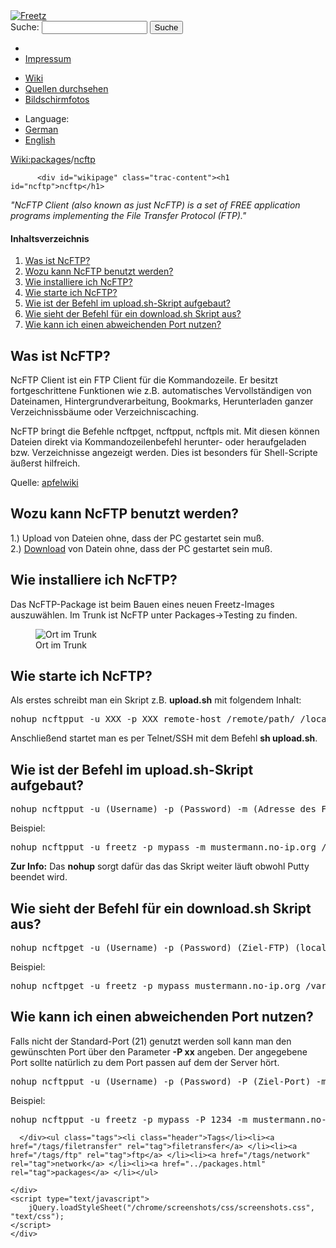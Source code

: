 <!DOCTYPE html PUBLIC "-//W3C//DTD XHTML 1.0 Strict//EN" "http://www.w3.org/TR/xhtml1/DTD/xhtml1-strict.dtd">
<html xmlns="http://www.w3.org/1999/xhtml">

  <head>
    <title>
      packages/ncftp – Freetz
    </title>
      <meta http-equiv="Content-Type" content="text/html; charset=UTF-8" />
      <meta http-equiv="X-UA-Compatible" content="IE=edge" />
    <!--[if IE]><script type="text/javascript">
      if (/^#__msie303:/.test(window.location.hash))
        window.location.replace(window.location.hash.replace(/^#__msie303:/, '#'));
    </script><![endif]-->
        <link rel="search" href="/search" />
        <link rel="help" href="../TracGuide.html" />
        <link rel="alternate" href="ncftp%3Fformat=txt" type="text/x-trac-wiki" title="Reiner Text" />
        <link rel="up" href="../packages.html" title="Übergeordnete Wiki-Seite anzeigen" />
        <link rel="start" href="/wiki" />
        <link rel="stylesheet" href="../../chrome/common/css/trac.css" type="text/css" /><link rel="stylesheet" href="../../chrome/common/css/wiki.css" type="text/css" /><link rel="stylesheet" href="../../chrome/wikiextras/css/phrases.css" type="text/css" /><link rel="stylesheet" href="../../chrome/wikiextras/css/boxes.css" type="text/css" /><link rel="stylesheet" href="../../chrome/wikiextras/css/boxes-300.css" type="text/css" /><link rel="stylesheet" href="../../chrome/wikiextras/css/boxes-narrow-toc.css" type="text/css" /><link rel="stylesheet" href="../../wikicss.css" type="text/css" /><link rel="stylesheet" href="../../chrome/tags/css/tractags.css" type="text/css" /><link rel="stylesheet" href="../../chrome/wikinegotiator/css/langmenu-ctxnav.css" type="text/css" />
        <link rel="shortcut icon" href="/favicon.ico" type="image/x-icon" />
        <link rel="icon" href="/favicon.ico" type="image/x-icon" />
      <link type="application/opensearchdescription+xml" rel="search" href="/search/opensearch" title="Freetz durchsuchen" />
      <script type="text/javascript" charset="utf-8" src="../../chrome/common/js/jquery.js"></script>
      <script type="text/javascript" charset="utf-8" src="../../chrome/common/js/babel.js"></script>
      <script type="text/javascript" charset="utf-8" src="../../chrome/common/js/messages/de.js"></script>
      <script type="text/javascript" charset="utf-8" src="../../chrome/common/js/trac.js"></script>
      <script type="text/javascript" charset="utf-8" src="../../chrome/common/js/search.js"></script>
      <script type="text/javascript" charset="utf-8" src="../../chrome/common/js/folding.js"></script>
    <script type="text/javascript">
      jQuery(document).ready(function($) {
        $("#content").find("h1,h2,h3,h4,h5,h6").addAnchor(_("Link to this section"));
        $("#content").find(".wikianchor").each(function() {
          $(this).addAnchor(babel.format(_("Link to #%(id)s"), {id: $(this).attr('id')}));
        });
        $(".foldable").enableFolding(true, true);
      });
    </script>
  </head>
  <body>
    <div id="banner">
      <div id="header">
        <a id="logo" href="/wiki"><img src="../../chrome/common/freetz_motd.png" alt="Freetz" /></a>
      </div>
      <form id="search" action="https://www.google.com/search" method="get" onsubmit="; this.elements.namedItem('q').value = this.elements.namedItem('oq').value + ' site:freetz.github.io'">
        <div>
          <label for="proj-search">Suche:</label>
          <input type="text" id="proj-search" name="oq" size="18" value="" />
          <input type="hidden" name="q" value="" />
          <input type="submit" value="Suche" />
        </div>
      </form>
      <div id="metanav" class="nav">
    <ul>
      <li class="first"><li class="last"><a href="../Impressum.html">Impressum</a></li>
    </ul>
  </div>
    </div>
    <div id="mainnav" class="nav">
    <ul>
      <li class="first active"><a href="/wiki">Wiki</a></li><li><a href="https://github.com/Freetz-NG/freetz-ng/commits/master">Quellen durchsehen</a></li><li class="last"><a href="/screenshots">Bildschirmfotos</a></li>
    </ul>
  </div>
    <div id="langmenu"><ul><li class="first"><span title="Select a language of wiki content">Language:</span></li><li class=" active"><a class="" href="ncftp.html" title="displaying language (default)">German</a></li><li class=" last"><a class=" notexist" href="/wiki/packages/ncftp.en" title="(not available)">English</a></li></ul></div><p /><div id="main">
      <div id="pagepath" class="noprint">
  <a class="pathentry first" title="Zeige WikiStart an" href="/wiki">Wiki:</a><a class="pathentry" href="../packages.html" title="Zeige packages an">packages</a><span class="pathentry sep">/</span><a class="pathentry" href="ncftp.html" title="Zeige packages/ncftp an">ncftp</a>
</div>
    <div id="content" class="wiki">
      <div class="wikipage searchable">

          <div id="wikipage" class="trac-content"><h1 id="ncftp">ncftp</h1>
<p>
<em>"NcFTP Client (also known as just NcFTP) is a set of FREE application programs implementing the File Transfer Protocol (FTP)."</em>
</p>
<p>
</p><div class="wiki-toc"><h4>Inhaltsverzeichnis</h4><ol><li><a href="ncftp.html#WasistNcFTP">Was ist NcFTP?</a></li><li><a href="ncftp.html#WozukannNcFTPbenutztwerden">Wozu kann NcFTP benutzt werden?</a></li><li><a href="ncftp.html#WieinstalliereichNcFTP">Wie installiere ich NcFTP?</a></li><li><a href="ncftp.html#WiestarteichNcFTP">Wie starte ich NcFTP?</a></li><li><a href="ncftp.html#WieistderBefehlimupload.sh-Skriptaufgebaut">Wie ist der Befehl im upload.sh-Skript aufgebaut?</a></li><li><a href="ncftp.html#WiesiehtderBefehlfüreindownload.shSkriptaus">Wie sieht der Befehl für ein download.sh Skript aus?</a></li><li><a href="ncftp.html#WiekannicheinenabweichendenPortnutzen">Wie kann ich einen abweichenden Port nutzen?</a></li></ol></div><p>
</p>
<h2 id="WasistNcFTP">Was ist NcFTP?</h2>
<p>
NcFTP Client ist ein FTP Client für die Kommandozeile. Er besitzt fortgeschrittene Funktionen wie z.B. automatisches Vervollständigen von Dateinamen, Hintergrundverarbeitung, Bookmarks, Herunterladen ganzer Verzeichnissbäume oder Verzeichniscaching.
</p>
<p>
NcFTP bringt die Befehle ncftpget, ncftpput, ncftpls mit. Mit diesen können Dateien direkt via Kommandozeilenbefehl herunter- oder heraufgeladen bzw. Verzeichnisse angezeigt werden. Dies ist besonders für Shell-Scripte äußerst hilfreich.
</p>
<p>
Quelle: <a class="ext-link" href="http://www.apfelwiki.de/Main/NcFTPClient"><span class="icon">​</span>apfelwiki</a>
</p>
<h2 id="WozukannNcFTPbenutztwerden">Wozu kann NcFTP benutzt werden?</h2>
<p>
1.) Upload von Dateien ohne, dass der PC gestartet sein muß.<br />
2.) <a class="wiki" href="../Download.html">Download</a> von Datein ohne, dass der PC gestartet sein muß.<br />
</p>
<h2 id="WieinstalliereichNcFTP">Wie installiere ich NcFTP?</h2>
<p>
Das NcFTP-Package ist beim Bauen eines neuen Freetz-Images auszuwählen. Im Trunk ist NcFTP unter Packages&rarr;Testing zu finden.
</p>
<p>
<figure><img src="/freetz-ng/screenshots/214.png" alt="Ort im Trunk" /><figcaption>Ort im Trunk</figcaption></figure>
</p>
<h2 id="WiestarteichNcFTP">Wie starte ich NcFTP?</h2>
<p>
Als erstes schreibt man ein Skript z.B. <strong>upload.sh</strong> mit folgendem Inhalt:
</p>
<pre class="wiki">nohup ncftpput -u XXX -p XXX remote-host /remote/path/ /local/path/*
</pre><p>
Anschließend startet man es per Telnet/SSH mit dem Befehl <strong>sh upload.sh</strong>.
</p>
<h2 id="WieistderBefehlimupload.sh-Skriptaufgebaut">Wie ist der Befehl im upload.sh-Skript aufgebaut?</h2>
<pre class="wiki">nohup ncftpput -u (Username) -p (Password) -m (Adresse des FTP-Servers) /(Zielordner auf dem FTP)/ /(Pfad zum lokalen/eigenen Ordner)/*
</pre><p>
Beispiel:
</p>
<pre class="wiki">nohup ncftpput -u freetz -p mypass -m mustermann.no-ip.org /Uploads/ /var/media/ftp/uStor01/User/Mustermann/Downloads/*
</pre><p>
<strong>Zur Info:</strong> Das <strong>nohup</strong> sorgt dafür das das Skript weiter läuft obwohl Putty beendet wird.<br />
</p>
<h2 id="WiesiehtderBefehlfüreindownload.shSkriptaus">Wie sieht der Befehl für ein download.sh Skript aus?</h2>
<pre class="wiki">nohup ncftpget -u (Username) -p (Password) (Ziel-FTP) (local-Verzeichnis) /(remote-Verzeichnis)/*
</pre><p>
Beispiel:
</p>
<pre class="wiki">nohup ncftpget -u freetz -p mypass mustermann.no-ip.org /var/media/ftp/uStor01/Downloads /Downloads/*
</pre><h2 id="WiekannicheinenabweichendenPortnutzen">Wie kann ich einen abweichenden Port nutzen?</h2>
<p>
Falls nicht der Standard-Port (21) genutzt werden soll kann man den gewünschten Port über den Parameter <strong>-P xx</strong> angeben. Der angegebene Port sollte natürlich zu dem Port passen auf dem der Server hört.
</p>
<pre class="wiki">nohup ncftpput -u (Username) -p (Password) -P (Ziel-Port) -m (Adresse des FTP-Servers) /(Zielordner auf dem FTP)/ /(Pfad zum lokalen/eigenen Ordner)/*
</pre><p>
Beispiel:
</p>
<pre class="wiki">nohup ncftpput -u freetz -p mypass -P 1234 -m mustermann.no-ip.org /Uploads/ /var/media/ftp/uStor01/User/Mustermann/Downloads/*
</pre></div>

      </div><ul class="tags"><li class="header">Tags</li><li><a href="/tags/filetransfer" rel="tag">filetransfer</a> </li><li><a href="/tags/ftp" rel="tag">ftp</a> </li><li><a href="/tags/network" rel="tag">network</a> </li><li><a href="../packages.html" rel="tag">packages</a> </li></ul>

    </div>
    <script type="text/javascript">
        jQuery.loadStyleSheet("/chrome/screenshots/css/screenshots.css", "text/css");
    </script>
    </div>
  </body>
</html>
